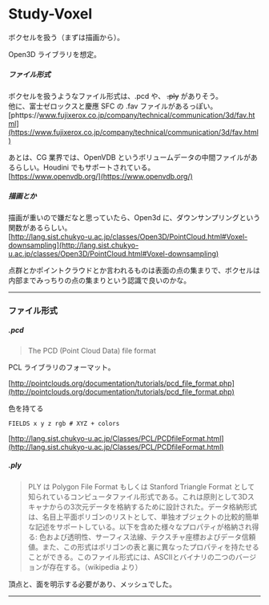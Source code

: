 # Study-Voxel  


ボクセルを扱う（まずは描画から）。  


Open3D ライブラリを想定。  


##### ファイル形式  

ボクセルを扱うようなファイル形式は、.pcd や、 ~~.ply~~ がありそう。  
他に、富士ゼロックスと慶應 SFC の .fav ファイルがあるっぽい。
[phttps://www.fujixerox.co.jp/company/technical/communication/3d/fav.html](https://www.fujixerox.co.jp/company/technical/communication/3d/fav.html)  

あとは、CG 業界では、OpenVDB というボリュームデータの中間ファイルがあるらしい。Houdini でもサポートされている。  
[https://www.openvdb.org/](https://www.openvdb.org/)  



##### 描画とか  

描画が重いので嫌だなと思っていたら、Open3d に、ダウンサンプリングという関数があるらしい。  
[http://lang.sist.chukyo-u.ac.jp/classes/Open3D/PointCloud.html#Voxel-downsampling](http://lang.sist.chukyo-u.ac.jp/classes/Open3D/PointCloud.html#Voxel-downsampling)  


点群とかポイントクラウドとか言われるものは表面の点の集まりで、ボクセルは内部までみっちりの点の集まりという認識で良いのかな。  



---  



### ファイル形式  

##### .pcd  

> The PCD (Point Cloud Data) file format  

PCL ライブラリのフォーマット。  

[http://pointclouds.org/documentation/tutorials/pcd_file_format.php](http://pointclouds.org/documentation/tutorials/pcd_file_format.php)  

色を持てる  

```
FIELDS x y z rgb # XYZ + colors
```

[http://lang.sist.chukyo-u.ac.jp/Classes/PCL/PCDfileFormat.html](http://lang.sist.chukyo-u.ac.jp/Classes/PCL/PCDfileFormat.html)  



##### .ply  

> PLY は Polygon File Format もしくは Stanford Triangle Format として知られているコンピュータファイル形式である。これは原則として3Dスキャナからの3次元データを格納するために設計された。データ格納形式は、名目上平面ポリゴンのリストとして、単独オブジェクトの比較的簡単な記述をサポートしている。以下を含めた様々なプロパティが格納され得る: 色および透明性、サーフィス法線、テクスチャ座標およびデータ信頼値。また、この形式はポリゴンの表と裏に異なったプロパティを持たせることができる。このファイル形式には、ASCIIとバイナリの二つのバージョンが存在する。（wikipedia より）  

頂点と、面を明示する必要があり、メッシュでした。  



---  
